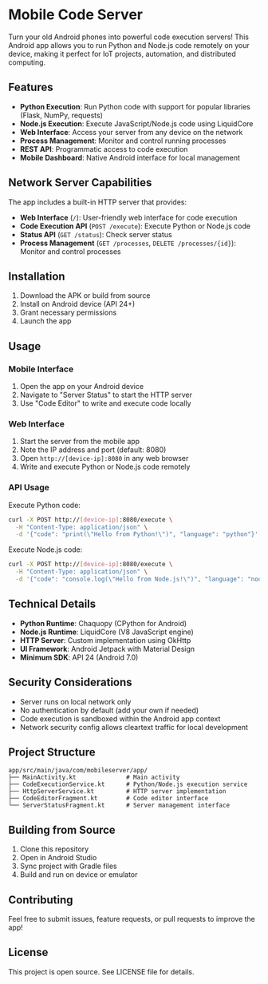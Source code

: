 # Mobile Code Server

Turn your old Android phones into powerful code execution servers! This Android app allows you to run Python and Node.js code remotely on your device, making it perfect for IoT projects, automation, and distributed computing.

## Features

- **Python Execution**: Run Python code with support for popular libraries (Flask, NumPy, requests)
- **Node.js Execution**: Execute JavaScript/Node.js code using LiquidCore
- **Web Interface**: Access your server from any device on the network
- **Process Management**: Monitor and control running processes
- **REST API**: Programmatic access to code execution
- **Mobile Dashboard**: Native Android interface for local management

## Network Server Capabilities

The app includes a built-in HTTP server that provides:

- **Web Interface** (`/`): User-friendly web interface for code execution
- **Code Execution API** (`POST /execute`): Execute Python or Node.js code
- **Status API** (`GET /status`): Check server status
- **Process Management** (`GET /processes`, `DELETE /processes/{id}`): Monitor and control processes

## Installation

1. Download the APK or build from source
2. Install on Android device (API 24+)
3. Grant necessary permissions
4. Launch the app

## Usage

### Mobile Interface
1. Open the app on your Android device
2. Navigate to "Server Status" to start the HTTP server
3. Use "Code Editor" to write and execute code locally

### Web Interface
1. Start the server from the mobile app
2. Note the IP address and port (default: 8080)
3. Open `http://[device-ip]:8080` in any web browser
4. Write and execute Python or Node.js code remotely

### API Usage

Execute Python code:
```bash
curl -X POST http://[device-ip]:8080/execute \
  -H "Content-Type: application/json" \
  -d '{"code": "print(\"Hello from Python!\")", "language": "python"}'
```

Execute Node.js code:
```bash
curl -X POST http://[device-ip]:8080/execute \
  -H "Content-Type: application/json" \
  -d '{"code": "console.log(\"Hello from Node.js!\")", "language": "nodejs"}'
```

## Technical Details

- **Python Runtime**: Chaquopy (CPython for Android)
- **Node.js Runtime**: LiquidCore (V8 JavaScript engine)
- **HTTP Server**: Custom implementation using OkHttp
- **UI Framework**: Android Jetpack with Material Design
- **Minimum SDK**: API 24 (Android 7.0)

## Security Considerations

- Server runs on local network only
- No authentication by default (add your own if needed)
- Code execution is sandboxed within the Android app context
- Network security config allows cleartext traffic for local development

## Project Structure

```
app/src/main/java/com/mobileserver/app/
├── MainActivity.kt              # Main activity
├── CodeExecutionService.kt      # Python/Node.js execution service
├── HttpServerService.kt         # HTTP server implementation
├── CodeEditorFragment.kt        # Code editor interface
└── ServerStatusFragment.kt      # Server management interface
```

## Building from Source

1. Clone this repository
2. Open in Android Studio
3. Sync project with Gradle files
4. Build and run on device or emulator

## Contributing

Feel free to submit issues, feature requests, or pull requests to improve the app!

## License

This project is open source. See LICENSE file for details.